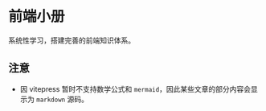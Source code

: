 # 前端小册

系统性学习，搭建完善的前端知识体系。

## 注意

- 因 vitepress 暂时不支持数学公式和 `mermaid`，因此某些文章的部分内容会显示为 `markdown` 源码。

